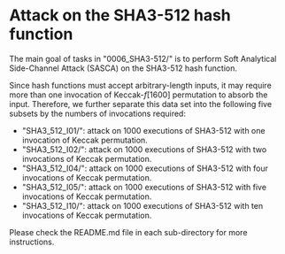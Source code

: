 # Attack on the SHA3-512 hash function

The main goal of tasks in "0006_SHA3-512/" is to perform Soft Analytical Side-Channel Attack (SASCA) on the SHA3-512 hash function.

Since hash functions must accept arbitrary-length inputs, it may require more than one invocation of Keccak-_f_[1600] permutation to absorb the input. Therefore, we further separate this data set into the following five subsets by the numbers of invocations required:

 - "SHA3_512_I01/": attack on 1000 executions of SHA3-512 with one invocation of Keccak permutation.
 - "SHA3_512_I02/": attack on 1000 executions of SHA3-512 with two invocations of Keccak permutation.
 - "SHA3_512_I04/": attack on 1000 executions of SHA3-512 with four invocations of Keccak permutation.
 - "SHA3_512_I05/": attack on 1000 executions of SHA3-512 with five invocations of Keccak permutation.
 - "SHA3_512_I10/": attack on 1000 executions of SHA3-512 with ten invocations of Keccak permutation.

Please check the README.md file in each sub-directory for more instructions.


